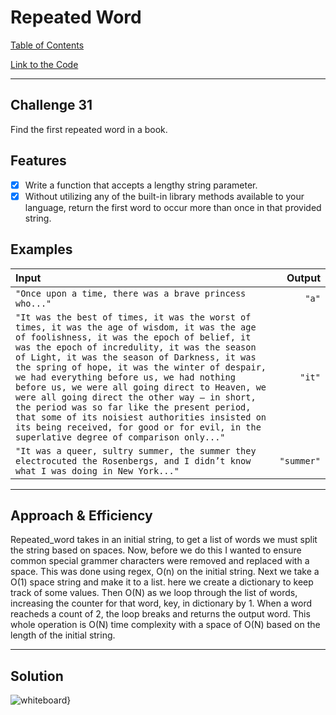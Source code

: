 # Repeated Word

[Table of Contents](../../../README.md)

[Link to the Code](./repeated-word.js)

---

## Challenge 31
Find the first repeated word in a book.


## Features
- [x] Write a function that accepts a lengthy string parameter.
- [x] Without utilizing any of the built-in library methods available to your language, return the first word to occur more than once in that provided string.

## Examples

|Input|Output|
|:---|---:|
|`"Once upon a time, there was a brave princess who..."`| `"a"`|
|`"It was the best of times, it was the worst of times, it was the age of wisdom, it was the age of foolishness, it was the epoch of belief, it was the epoch of incredulity, it was the season of Light, it was the season of Darkness, it was the spring of hope, it was the winter of despair, we had everything before us, we had nothing before us, we were all going direct to Heaven, we were all going direct the other way – in short, the period was so far like the present period, that some of its noisiest authorities insisted on its being received, for good or for evil, in the superlative degree of comparison only..."	`|`"it"`|
|`"It was a queer, sultry summer, the summer they electrocuted the Rosenbergs, and I didn’t know what I was doing in New York..."`|`"summer"`|

---

## Approach & Efficiency

Repeated_word takes in an initial string, to get a list of words we must split the string based on spaces. Now, before we do this I wanted to ensure common special grammer characters were removed and replaced with a space. This was done using regex, O(n) on the initial string. Next we take a O(1) space string and make it to a list. here we create a dictionary to keep track of some values. Then O(N) as we loop through the list of words, increasing the counter for that word, key, in dictionary by 1. When a word reacheds a count of 2, the loop breaks and returns the output word. This whole operation is O(N) time complexity with a space of O(N) based on the length of the initial string.


---

## Solution

![whiteboard}]()
